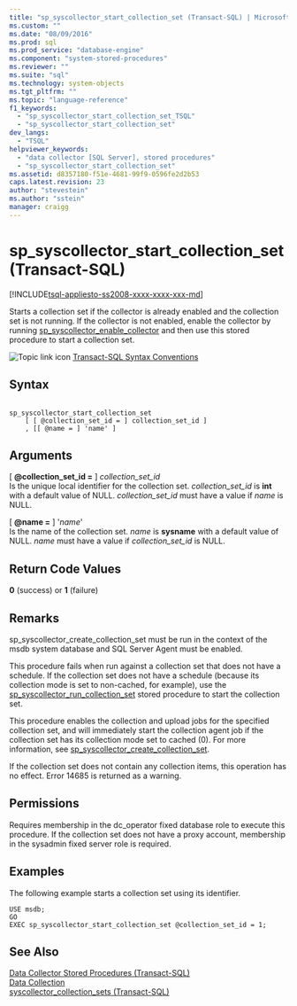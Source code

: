 ```yaml
---
title: "sp_syscollector_start_collection_set (Transact-SQL) | Microsoft Docs"
ms.custom: ""
ms.date: "08/09/2016"
ms.prod: sql
ms.prod_service: "database-engine"
ms.component: "system-stored-procedures"
ms.reviewer: ""
ms.suite: "sql"
ms.technology: system-objects
ms.tgt_pltfrm: ""
ms.topic: "language-reference"
f1_keywords: 
  - "sp_syscollector_start_collection_set_TSQL"
  - "sp_syscollector_start_collection_set"
dev_langs: 
  - "TSQL"
helpviewer_keywords: 
  - "data collector [SQL Server], stored procedures"
  - "sp_syscollector_start_collection_set"
ms.assetid: d8357180-f51e-4681-99f9-0596fe2d2b53
caps.latest.revision: 23
author: "stevestein"
ms.author: "sstein"
manager: craigg
---
```

# sp_syscollector_start_collection_set (Transact-SQL)
[!INCLUDE[tsql-appliesto-ss2008-xxxx-xxxx-xxx-md](../../includes/tsql-appliesto-ss2008-xxxx-xxxx-xxx-md.md)]

  Starts a collection set if the collector is already enabled and the collection set is not running. If the collector is not enabled, enable the collector by running [sp_syscollector_enable_collector](../../relational-databases/system-stored-procedures/sp-syscollector-enable-collector-transact-sql.md) and then use this stored procedure to start a collection set.  

  
 ![Topic link icon](../../database-engine/configure-windows/media/topic-link.gif "Topic link icon") [Transact-SQL Syntax Conventions](../../t-sql/language-elements/transact-sql-syntax-conventions-transact-sql.md)  
  
## Syntax  
  
```  
  
sp_syscollector_start_collection_set   
    [ [ @collection_set_id = ] collection_set_id ]  
    , [[ @name = ] 'name' ]   
```  
  
## Arguments  
 [ **@collection_set_id =** ] *collection_set_id*  
 Is the unique local identifier for the collection set. *collection_set_id* is **int** with a default value of NULL. *collection_set_id* must have a value if *name* is NULL.  
  
 [ **@name =** ] '*name*'  
 Is the name of the collection set. *name* is **sysname** with a default value of NULL. *name* must have a value if *collection_set_id* is NULL.  
  
## Return Code Values  
 **0** (success) or **1** (failure)  
  
## Remarks  
 sp_syscollector_create_collection_set must be run in the context of the msdb system database and SQL Server Agent must be enabled.  
  
 This procedure fails when run against a collection set that does not have a schedule. If the collection set does not have a schedule (because its collection mode is set to non-cached, for example), use the [sp_syscollector_run_collection_set](../../relational-databases/system-stored-procedures/sp-syscollector-run-collection-set-transact-sql.md) stored procedure to start the collection set.  
  
 This procedure enables the collection and upload jobs for the specified collection set, and will immediately start the collection agent job if the collection set has its collection mode set to cached (0). For more information, see [sp_syscollector_create_collection_set](../../relational-databases/system-stored-procedures/sp-syscollector-create-collection-set-transact-sql.md).  
  
 If the collection set does not contain any collection items, this operation has no effect. Error 14685 is returned as a warning.  
  
## Permissions  
 Requires membership in the dc_operator fixed database role to execute this procedure. If the collection set does not have a proxy account, membership in the sysadmin fixed server role is required.  
  
## Examples  
 The following example starts a collection set using its identifier.  
  
```  
USE msdb;  
GO  
EXEC sp_syscollector_start_collection_set @collection_set_id = 1;  
```  
  
## See Also  
 [Data Collector Stored Procedures &#40;Transact-SQL&#41;](../../relational-databases/system-stored-procedures/data-collector-stored-procedures-transact-sql.md)   
 [Data Collection](../../relational-databases/data-collection/data-collection.md)   
 [syscollector_collection_sets &#40;Transact-SQL&#41;](../../relational-databases/system-catalog-views/syscollector-collection-sets-transact-sql.md)  
  
  
